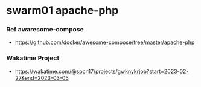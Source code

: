 # swarm01 apache-php
### Ref awaresome-compose
-   https://github.com/docker/awesome-compose/tree/master/apache-php
### Wakatime Project
-   https://wakatime.com/@spcn17/projects/gwknykrjob?start=2023-02-27&end=2023-03-05
